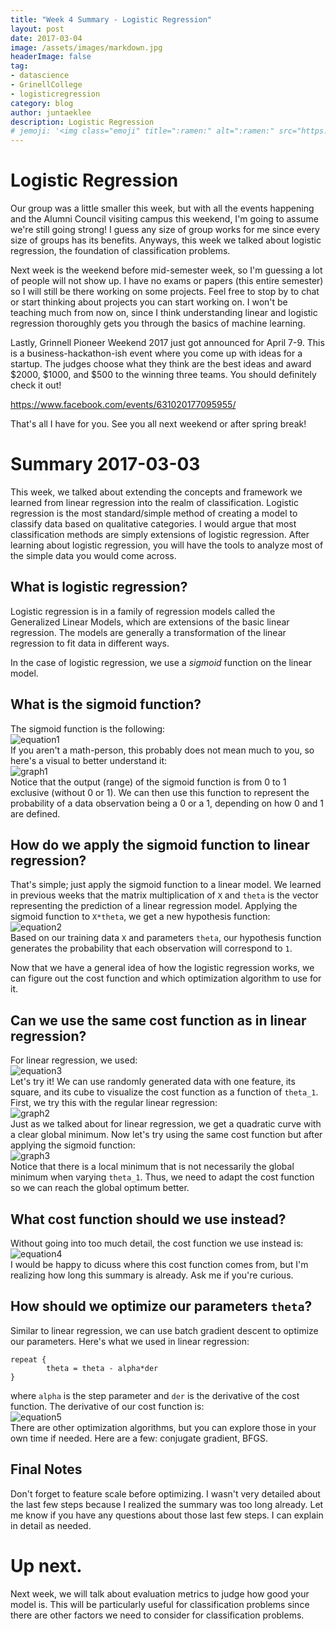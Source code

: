 ```yaml
---
title: "Week 4 Summary - Logistic Regression"
layout: post
date: 2017-03-04
image: /assets/images/markdown.jpg
headerImage: false
tag:
- datascience
- GrinellCollege
- logisticregression
category: blog
author: juntaeklee
description: Logistic Regression
# jemoji: '<img class="emoji" title=":ramen:" alt=":ramen:" src="https://assets.raw.githubusercontent.com/images/icons/emoji/unicode/1f35c.png" height="20" width="20" align="absmiddle">'
---
```


# Logistic Regression  

Our group was a little smaller this week, but with all the events happening
and the Alumni Council visiting campus this weekend, I'm going to assume we're
still going strong! I guess any size of group works for me since every size of
groups has its benefits. Anyways, this week we talked about logistic regression,
the foundation of classification problems.  

Next week is the weekend before mid-semester week, so I'm guessing a lot of
people will not show up. I have no exams or papers (this entire semester) so I
will still be there working on some projects. Feel free to stop by to chat or
start thinking about projects you can start working on. I won't be teaching much
from now on, since I think understanding linear and logistic regression
thoroughly gets you through the basics of machine learning.  

Lastly, Grinnell Pioneer Weekend 2017 just got announced for April 7-9. This is
a business-hackathon-ish event where you come up with ideas for a startup. The
judges choose what they think are the best ideas and award $2000, $1000, and
$500 to the winning three teams. You should definitely check it out!  

https://www.facebook.com/events/631020177095955/  

That's all I have for you. See you all next weekend or after spring break!  

# Summary 2017-03-03  

This week, we talked about extending the concepts and framework we learned from
linear regression into the realm of classification. Logistic regression is the
most standard/simple method of creating a model to classify data based on
qualitative categories. I would argue that most classification methods are simply
extensions of logistic regression. After learning about logistic regression, you
will have the tools to analyze most of the simple data you would come across.  

## What is logistic regression?  

Logistic regression is in a family of regression models called the Generalized
Linear Models, which are extensions of the basic linear regression. The models
are generally a transformation of the linear regression to fit data in different
ways.  

In the case of logistic regression, we use a *sigmoid* function on the linear
model.  

## What is the sigmoid function?  

The sigmoid function is the following:  
![equation1][sigmoid]  
If you aren't a math-person, this probably does not mean much to you, so here's
a visual to better understand it:  
![graph1][sigmoidplot]  
Notice that the output (range) of the sigmoid function is from 0 to 1 exclusive
(without 0 or 1). We can then use this function to represent the probability of
a data observation being a 0 or a 1, depending on how 0 and 1 are defined.  

## How do we apply the sigmoid function to linear regression?  

That's simple; just apply the sigmoid function to a linear model.
We learned in previous weeks that the matrix multiplication of `X` and `theta`
is the vector representing the prediction of a linear regression model. Applying
the sigmoid function to `X*theta`, we get a new hypothesis function:  
![equation2][hypothesis]  
Based on our training data `X` and parameters `theta`, our hypothesis function
generates the probability that each observation will correspond to `1`.  

Now that we have a general idea of how the logistic regression works, we can
figure out the cost function and which optimization algorithm to use for it.  

## Can we use the same cost function as in linear regression?  

For linear regression, we used:  
![equation3][linearJ]  
Let's try it! We can use randomly generated data with one feature, its square,
and its cube to visualize
the cost function as a function of `theta_1`. First, we try this with the regular
linear regression:  
![graph2][lincostplot]  
Just as we talked about for linear regression, we get a quadratic curve with a
clear global minimum. Now let's try using the same cost function but after
applying the sigmoid function:  
![graph3][sigcostplot]  
Notice that there is a local minimum that is not necessarily the global minimum
when varying `theta_1`. Thus, we need to adapt the cost function so we can reach
the global optimum better.  

## What cost function should we use instead?  

Without going into too much detail, the cost function we use instead is:  
![equation4][logisticcost]  
I would be happy to dicuss where this cost function comes from, but I'm
realizing how long this summary is already. Ask me if you're curious.  

## How should we optimize our parameters `theta`?  

Similar to linear regression, we can use batch gradient descent to optimize our
parameters. Here's what we used in linear regression:  
```
repeat {
        theta = theta - alpha*der
}
```
where `alpha` is the step parameter and `der` is the derivative of the cost
function. The derivative of our cost function is:  
![equation5][logder]  
There are other optimization algorithms, but you can explore those in your own
time if needed. Here are a few: conjugate gradient, BFGS.

## Final Notes  

Don't forget to feature scale before optimizing. I wasn't very detailed about
the last few steps because I realized the summary was too long already. Let me
know if you have any questions about those last few steps. I can explain in
detail as needed.

# Up next.  

Next week, we will talk about evaluation metrics to judge how good your model
is. This will be particularly useful for classification problems since there are
other factors we need to consider for classification problems.

[sigmoid]: https://raw.githubusercontent.com/leejunta/juntaeklee/gh-pages/assets/equations/week4sigmoid.gif
[sigmoidplot]: https://raw.githubusercontent.com/leejunta/juntaeklee/gh-pages/assets/R/week4sigmoidplot.png
[hypothesis]: https://raw.githubusercontent.com/leejunta/juntaeklee/gh-pages/assets/equations/week4hypothesis.gif
[linearJ]: https://raw.githubusercontent.com/leejunta/juntaeklee/gh-pages/assets/equations/week4linearJ.gif
[lincostplot]: https://raw.githubusercontent.com/leejunta/juntaeklee/gh-pages/assets/R/week4lincostplot.png
[sigcostplot]: https://raw.githubusercontent.com/leejunta/juntaeklee/gh-pages/assets/R/week4sigcostplot.png
[logisticcost]: https://raw.githubusercontent.com/leejunta/juntaeklee/gh-pages/assets/equations/week4logisticcost.gif
[logder]: https://raw.githubusercontent.com/leejunta/juntaeklee/gh-pages/assets/equations/week4logder.gif

